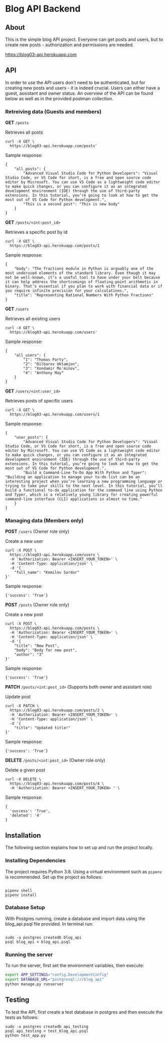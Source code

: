 # Blog API Backend

## About

This is the simple blog API project. Everyone can get posts and users, but to create new posts - authorization and permissions are needed.

https://blog03-api.herokuapp.com

## API

In order to use the API users don't need to be authenticated, but for creating new posts and users - it is indeed crucial. Users can either have a guest, assistant and owner status. An overview of the API can be found below as well as in the provided postman collection.

### Retreiving data (Guests and members)

**GET** `/posts`

Retrieves all posts

```
curl -X GET \
  https://blog03-api.herokuapp.com/posts'
```

Sample response:
```
{
    "all_posts": {
        "Advanced Visual Studio Code for Python Developers": "Visual Studio Code, or VS Code for short, is a free and open source code editor by Microsoft. You can use VS Code as a lightweight code editor to make quick changes, or you can configure it as an integrated development environment (IDE) through the use of third-party extensions. In this tutorial, you’re going to look at how to get the most out of VS Code for Python development.",
        "This is a second post": "This is new body"
    }
}
```

**GET** `/posts/<int:post_id>`

Retrieves a specific post by id

```
curl -X GET \
  https://blog03-api.herokuapp.com/posts/1
```

Sample response:
```
{
    "body": "The fractions module in Python is arguably one of the most underused elements of the standard library. Even though it may not be well-known, it’s a useful tool to have under your belt because it can help address the shortcomings of floating-point arithmetic in binary. That’s essential if you plan to work with financial data or if you require infinite precision for your calculations.",
    "title": "Representing Rational Numbers With Python Fractions"
}
```

**GET** `/users`

Retrieves all existing users

```
curl -X GET \
  https://blog03-api.herokuapp.com/users'
```

Sample response:
```
{
    "all_users": {
        "1": "Thomas Party",
        "2": "Dilbarov Uktamjon",
        "3": "Xondamir Mo'minov",
        "4": "Anthony May"
    }
}
```

**GET** `/users/<int:user_id>`

Retrieves posts of specific users

```
curl -X GET \
  https://blog03-api.herokuapp.com/users/1
```

Sample response:
```
{
    "user_posts": {
        "Advanced Visual Studio Code for Python Developers": "Visual Studio Code, or VS Code for short, is a free and open source code editor by Microsoft. You can use VS Code as a lightweight code editor to make quick changes, or you can configure it as an integrated development environment (IDE) through the use of third-party extensions. In this tutorial, you’re going to look at how to get the most out of VS Code for Python development.",
        "Build a Command-Line To-Do App With Python and Typer": "Building an application to manage your to-do list can be an interesting project when you’re learning a new programming language or trying to take your skills to the next level. In this tutorial, you’ll build a functional to-do application for the command line using Python and Typer, which is a relatively young library for creating powerful command-line interface (CLI) applications in almost no time."
    }
}
```

### Managing data (Members only)

**POST** `/users` (Owner role only)

Create a new user

```
curl -X POST \
  https://blog03-api.herokuapp.com/users \
  -H 'Authorization: Bearer <INSERT_YOUR_TOKEN>' \
  -H 'Content-Type: application/json' \
  -d '{
    "full_name": "Komilov Sardor"
}'
```
Sample response:
```
{'success': 'True'}
```

**POST** `/posts` (Owner role only)

Create a new post

```
curl -X POST \
  https://blog03-api.herokuapp.com/posts \
  -H 'Authorization: Bearer <INSERT_YOUR_TOKEN>' \
  -H 'Content-Type: application/json' \
  -d '{
    "title": "New Post",
    "body": "Body for new post",
    "author": "3"
}'
```
Sample response:
```
{'success': 'True'}
```

**PATCH** `/posts/<int:post_id>` (Supports both owner and assistant role)

Update post

```
curl -X PATCH \
  https://blog03-api.herokuapp.com/posts/2 \
  -H 'Authorization: Bearer <INSERT_YOUR_TOKEN>' \
  -H 'Content-Type: application/json' \
  -d '{
    "title": "Updated title!"
}'
```
Sample response:
```
{'success': 'True'}
```


**DELETE** `/posts/<int:post_id>` (Owner role only)

Delete a given post

```
curl -X DELETE \
  https://blog03-api.herokuapp.com/posts/4 \
  -H 'Authorization: Bearer <INSERT_YOUR_TOKEN> ' \

```
Sample response:
```
{
  'success': 'True',
  'deleted': '4'
}
```

## Installation

The following section explains how to set up and run the project locally.

### Installing Dependencies

The project requires Python 3.8. Using a virtual environment such as `pipenv` is recommended. Set up the project as follows:

```

pipenv shell
pipenv install

```

### Database Setup


With Postgres running, create a database and import data using the blog_api.psql file provided. In terminal run:
```

sudo -u postgres createdb blog_api
psql blog_api < blog_api.psql
```

### Running the server

To run the server, first set the environment variables, then execute:

```bash
export APP_SETTINGS="config.DevelopmentConfig"
export DATABASE_URL="postgresql:///blog_api"
python manage.py runserver
```

## Testing

To test the API, first create a test database in postgres and then execute the tests as follows:

```
sudo -u postgres createdb api_testing
psql api_testing < test_blog_api.psql
python test_app.py
```
